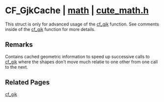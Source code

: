 # CF_GjkCache | [math](https://github.com/RandyGaul/cute_framework/blob/master/docs/math_readme.md) | [cute_math.h](https://github.com/RandyGaul/cute_framework/blob/master/include/cute_math.h)

This struct is only for advanced usage of the [cf_gjk](https://github.com/RandyGaul/cute_framework/blob/master/docs/math/cf_gjk.md) function. See comments inside of the [cf_gjk](https://github.com/RandyGaul/cute_framework/blob/master/docs/math/cf_gjk.md) function for more details.

## Remarks

Contains cached geometric information to speed up successive calls to [cf_gjk](https://github.com/RandyGaul/cute_framework/blob/master/docs/math/cf_gjk.md) where the shapes don't move much relatie to
one other from one call to the next.

## Related Pages

[cf_gjk](https://github.com/RandyGaul/cute_framework/blob/master/docs/math/cf_gjk.md)  
